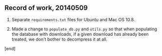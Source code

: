 ## Record of work, 20140509

 1. Separate `requirements.txt` files for Ubuntu and Mac OS 10.8.

 1. Made a change to `populate_db.py` and `utils.py` so that when populating the database with downloads, if a given download has already been treated, we don't bother to decompress it at all.

[end]

